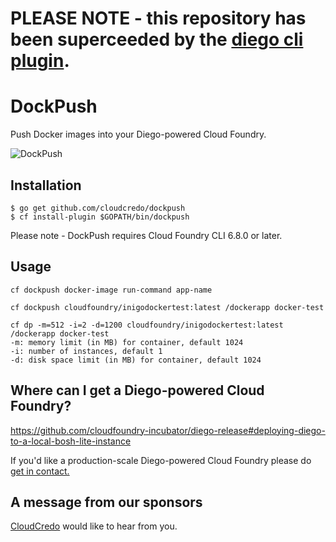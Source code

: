 # PLEASE NOTE - this repository has been superceeded by the [diego cli plugin](https://github.com/cloudfoundry-incubator/diego-cli-plugin).

# DockPush

Push Docker images into your Diego-powered Cloud Foundry.

![DockPush](https://i0.wp.com/deafwhale.com/pics/beached11.jpg)

## Installation

```
$ go get github.com/cloudcredo/dockpush
$ cf install-plugin $GOPATH/bin/dockpush
```

Please note - DockPush requires Cloud Foundry CLI 6.8.0 or later.

## Usage

```
cf dockpush docker-image run-command app-name

cf dockpush cloudfoundry/inigodockertest:latest /dockerapp docker-test

cf dp -m=512 -i=2 -d=1200 cloudfoundry/inigodockertest:latest /dockerapp docker-test
-m: memory limit (in MB) for container, default 1024
-i: number of instances, default 1
-d: disk space limit (in MB) for container, default 1024
```

## Where can I get a Diego-powered Cloud Foundry?

 https://github.com/cloudfoundry-incubator/diego-release#deploying-diego-to-a-local-bosh-lite-instance

 If you'd like a production-scale Diego-powered Cloud Foundry please do [get in contact.](http://www.cloudcredo.com/contact-us/)

## A message from our sponsors

[CloudCredo](http://www.cloudcredo.com) would like to hear from you.
